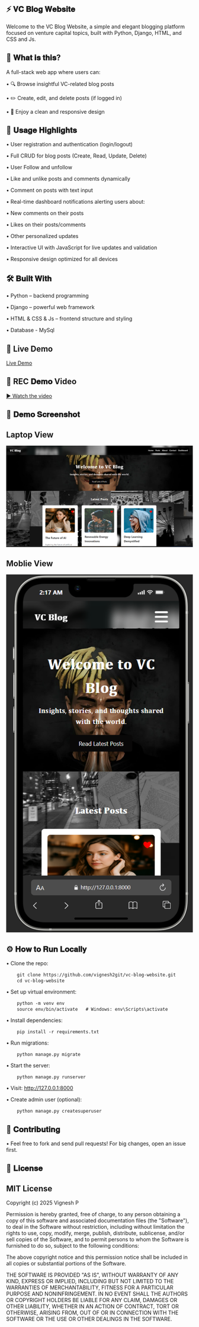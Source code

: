 ⚡ 𝐕𝐂 𝐁𝐥𝐨𝐠 𝐖𝐞𝐛𝐬𝐢𝐭𝐞
---
Welcome to the VC Blog Website, a simple and elegant blogging platform focused on venture capital topics, built with Python, Django, HTML, and CSS and Js.

🚀 𝐖𝐡𝐚𝐭 𝐢𝐬 𝐭𝐡𝐢𝐬?
---
A full-stack web app where users can:

•   🔍 Browse insightful VC-related blog posts

•   ✏️ Create, edit, and delete posts (if logged in)

•   📱 Enjoy a clean and responsive design



🎯 𝐔𝐬𝐚𝐠𝐞 𝐇𝐢𝐠𝐡𝐥𝐢𝐠𝐡𝐭𝐬
---

•    User registration and authentication (login/logout)

•    Full CRUD for blog posts (Create, Read, Update, Delete)

•    User Follow and unfollow

•    Like and unlike posts and comments dynamically

•    Comment on posts with text input

•    Real-time dashboard notifications alerting users about:

•    New comments on their posts

•    Likes on their posts/comments

•    Other personalized updates

•    Interactive UI with JavaScript for live updates and validation

•    Responsive design optimized for all devices



🛠 𝐁𝐮𝐢𝐥𝐭 𝐖𝐢𝐭𝐡
---
•    Python  – backend programming

•    Django – powerful web framework

•    HTML & CSS & Js – frontend structure and styling

•    Database - MySql


🔗 Live Demo
---
[Live Demo]()


🔴 REC 𝐃𝐞𝐦𝐨 Video
---

[▶️ Watch the video](templates/image/Blog-demo.mp4)



📸 𝐃𝐞𝐦𝐨 𝐒𝐜𝐫𝐞𝐞𝐧𝐬𝐡𝐨𝐭
---
Laptop View
---
![Blog web Screenshot](templates/image/laptop_view.png)



Moblie View
---
![Blog web Screenshot](templates/image/Mobile_view.png)






⚙️ 𝐇𝐨𝐰 𝐭𝐨 𝐑𝐮𝐧 𝐋𝐨𝐜𝐚𝐥𝐥𝐲
---

•    Clone the repo:

        git clone https://github.com/vignesh2git/vc-blog-website.git
        cd vc-blog-website


•    Set up virtual environment:

        python -m venv env
        source env/bin/activate   # Windows: env\Scripts\activate


•    Install dependencies:

        pip install -r requirements.txt


•    Run migrations:

        python manage.py migrate


•    Start the server:

        python manage.py runserver


•    Visit: http://127.0.0.1:8000


•    Create admin user (optional):

        python manage.py createsuperuser


🙌 𝐂𝐨𝐧𝐭𝐫𝐢𝐛𝐮𝐭𝐢𝐧𝐠
---

• Feel free to fork and send pull requests! For big changes, open an issue first.

📄 𝐋𝐢𝐜𝐞𝐧𝐬𝐞
---

MIT License
---

Copyright (c) 2025 Vignesh P

Permission is hereby granted, free of charge, to any person obtaining a copy
of this software and associated documentation files (the "Software"), to deal
in the Software without restriction, including without limitation the rights
to use, copy, modify, merge, publish, distribute, sublicense, and/or sell
copies of the Software, and to permit persons to whom the Software is
furnished to do so, subject to the following conditions:

The above copyright notice and this permission notice shall be included in
all copies or substantial portions of the Software.

THE SOFTWARE IS PROVIDED "AS IS", WITHOUT WARRANTY OF ANY KIND, EXPRESS OR
IMPLIED, INCLUDING BUT NOT LIMITED TO THE WARRANTIES OF MERCHANTABILITY,
FITNESS FOR A PARTICULAR PURPOSE AND NONINFRINGEMENT. IN NO EVENT SHALL THE
AUTHORS OR COPYRIGHT HOLDERS BE LIABLE FOR ANY CLAIM, DAMAGES OR OTHER
LIABILITY, WHETHER IN AN ACTION OF CONTRACT, TORT OR OTHERWISE, ARISING FROM,
OUT OF OR IN CONNECTION WITH THE SOFTWARE OR THE USE OR OTHER DEALINGS IN
THE SOFTWARE.
